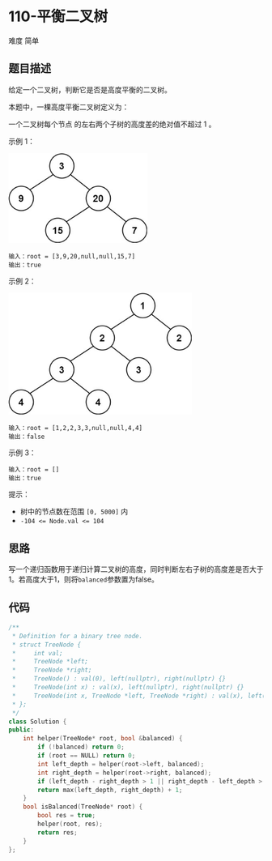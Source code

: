 # 110-平衡二叉树

难度 简单



## 题目描述

给定一个二叉树，判断它是否是高度平衡的二叉树。

本题中，一棵高度平衡二叉树定义为：

一个二叉树每个节点 的左右两个子树的高度差的绝对值不超过 1 。

示例 1：

<img src="./images/balance_1.jpg" style="zoom:80%;" />

```
输入：root = [3,9,20,null,null,15,7]
输出：true
```
示例 2：

<img src="./images/balance_2.jpg" style="zoom:80%;" />

```
输入：root = [1,2,2,3,3,null,null,4,4]
输出：false
```
示例 3：
```
输入：root = []
输出：true
```

提示：

- 树中的节点数在范围 `[0, 5000]` 内
- `-104 <= Node.val <= 104`



## 思路

写一个递归函数用于递归计算二叉树的高度，同时判断左右子树的高度差是否大于1。若高度大于1，则将`balanced`参数置为false。



## 代码

```c++
/**
 * Definition for a binary tree node.
 * struct TreeNode {
 *     int val;
 *     TreeNode *left;
 *     TreeNode *right;
 *     TreeNode() : val(0), left(nullptr), right(nullptr) {}
 *     TreeNode(int x) : val(x), left(nullptr), right(nullptr) {}
 *     TreeNode(int x, TreeNode *left, TreeNode *right) : val(x), left(left), right(right) {}
 * };
 */
class Solution {
public:
    int helper(TreeNode* root, bool &balanced) {
        if (!balanced) return 0;
        if (root == NULL) return 0;
        int left_depth = helper(root->left, balanced);
        int right_depth = helper(root->right, balanced);
        if (left_depth - right_depth > 1 || right_depth - left_depth > 1) balanced = false;
        return max(left_depth, right_depth) + 1;
    }
    bool isBalanced(TreeNode* root) {
        bool res = true;
        helper(root, res);
        return res;
    }
};
```



